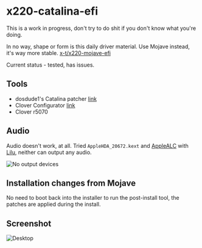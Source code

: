 # x220-catalina-efi

This is a work in progress, don't try to do shit if you don't know what you're doing.

In no way, shape or form is this daily driver material. Use Mojave instead, it's way more stable. [x-t/x220-mojave-efi](https://github.com/x-t/x220-mojave-efi)

Current status - tested, has issues.

## Tools

* dosdude1's Catalina patcher [link](http://dosdude1.com/catalina/)
* Clover Configurator [link](https://mackie100projects.altervista.org/download-clover-configurator/)
* Clover r5070

## Audio

Audio doesn't work, at all. Tried `AppleHDA_20672.kext` and [AppleALC](https://github.com/acidanthera/AppleALC) with [Lilu](https://github.com/acidanthera/Lilu), neither can output any audio.

![No output devices](https://i.arxius.io/62337b3b.png)

## Installation changes from Mojave

No need to boot back into the installer to run the post-install tool, the patches are applied during the install.

## Screenshot

![Desktop](https://i.arxius.io/99c49b7b.png)
